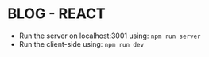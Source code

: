 # BLOG - REACT

- Run the server on localhost:3001 using: `npm run server`
- Run the client-side using: `npm run dev`

